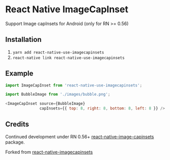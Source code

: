 # React Native ImageCapInset
Support Image capInsets for Android (only for RN >= 0.56)

## Installation

1. `yarn add react-native-use-imagecapinsets`
2. `react-native link react-native-use-imagecapinsets`

## Example

```javascript
import ImageCapInset from 'react-native-use-imagecapinsets';

import BubbleImage from './images/bubble.png';

<ImageCapInset source={BubbleImage}
               capInsets={{ top: 8, right: 8, bottom: 8, left: 8 }} />
```

## Credits

Continued development under RN 0.56+
[react-native-image-capinsets](https://github.com/madsleejensen/react-native-image-capinsets)
package.

Forked from [react-native-imagecapinsets](https://github.com/itrabbit/react-native-imagecapinsets)
